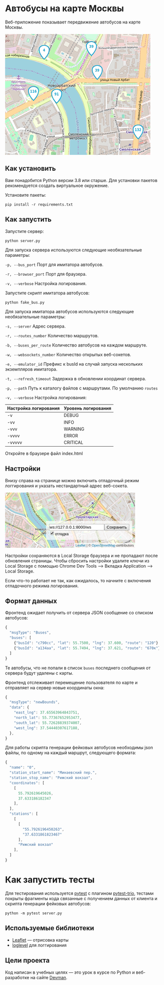 # Автобусы на карте Москвы

Веб-приложение показывает передвижение автобусов на карте Москвы.

<img src="screenshots/buses.gif">

## Как установить

Вам понадобится Python версии 3.8 или старше. Для установки пакетов рекомендуется создать виртуальное окружение. 

Установите пакеты:

```python3
pip install -r requirements.txt
```

## Как запустить

Запустите сервер:

```python3
python server.py
```
Для запуска сервера используются следующие необязательные параметры:

`-p, --bus_port`        Порт для имитатора автобусов.

`-r, --browser_port`    Порт для браузера.

`-v, --verbose`         Настройка логирования.


Запустите скрипт имитатора автобусов:

```python3
python fake_bus.py
```
Для запуска имитатора автобусов используются следующие необязательные параметры:

`-s, --server`             Адрес сервера.

`-r, --routes_number`      Количество маршрутов.

`-b, --buses_per_route`    Количество автобусов на каждом маршруте.

`-w, --websockets_number`  Количество открытых веб-сокетов.

`-e, --emulator_id`        Префикс к busId на случай запуска нескольких экземпляров имитатора.

`-t, --refresh_timeout`    Задержка в обновлении координат сервера.

`-p, --path`               Путь к каталогу файлов с маршрутами. По умолчанию `routes`

`-v, --verbose`            Настройка логирования:

| Настройка логирования | Уровень логирования |
| ----------------------| --------------------|
| -v | DEBUG |
| -vv | INFO |
| -vvv | WARNING |
| -vvvv | ERROR |
| -vvvvv | CRITICAL |


Откройте в браузере файл index.html


## Настройки

Внизу справа на странице можно включить отладочный режим логгирования и указать нестандартный адрес веб-сокета.

<img src="screenshots/settings.png">

Настройки сохраняются в Local Storage браузера и не пропадают после обновления страницы. Чтобы сбросить настройки удалите ключи из Local Storage с помощью Chrome Dev Tools —> Вкладка Application —> Local Storage.

Если что-то работает не так, как ожидалось, то начните с включения отладочного режима логирования.

## Формат данных

Фронтенд ожидает получить от сервера JSON сообщение со списком автобусов:

```js
{
  "msgType": "Buses",
  "buses": [
    {"busId": "c790сс", "lat": 55.7500, "lng": 37.600, "route": "120"},
    {"busId": "a134aa", "lat": 55.7494, "lng": 37.621, "route": "670к"},
  ]
}
```

Те автобусы, что не попали в список `buses` последнего сообщения от сервера будут удалены с карты.

Фронтенд отслеживает перемещение пользователя по карте и отправляет на сервер новые координаты окна:

```js
{
  "msgType": "newBounds",
  "data": {
    "east_lng": 37.65563964843751,
    "north_lat": 55.77367652953477,
    "south_lat": 55.72628839374007,
    "west_lng": 37.54440307617188,
  },
}
```

Для работы скрипта генерации фейковых автобусов необходимы json файлы, по одному на каждый маршрут, следующего формата:

```js
{
  "name": "0",
  "station_start_name": "Минаевский пер.",
  "station_stop_name": "Рижский вокзал",
  "coordinates": [
    [
      55.792619645026,
      37.633186182347
    ],
  ],
  "stations": [
    [
      [
        "55.7926196450263",
        "37.6331861823467"
      ],
      "Рижский вокзал"
    ],
  ]
}
```

# Как запустить тесты

Для тестирования используется [pytest](https://docs.pytest.org/en/latest/) с плагином [pytest-trio](https://pytest-trio.readthedocs.io/en/stable/), тестами покрыты фрагменты кода связанные с получением данных от клиента и скрипта генерации фейковых автобусов:

```
python -m pytest server.py
```


## Используемые библиотеки

- [Leaflet](https://leafletjs.com/) — отрисовка карты
- [loglevel](https://www.npmjs.com/package/loglevel) для логгирования

## Цели проекта

Код написан в учебных целях — это урок в курсе по Python и веб-разработке на сайте [Devman](https://dvmn.org).
